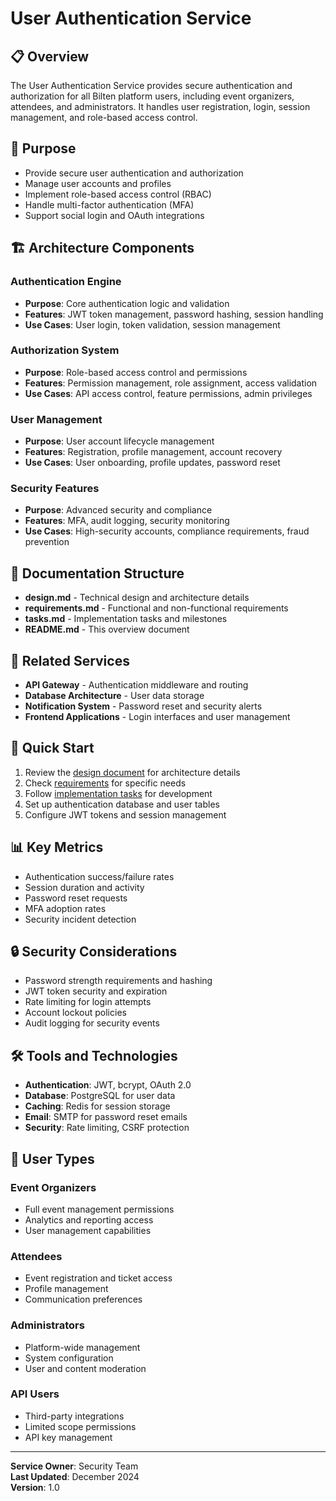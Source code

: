 # User Authentication Service

## 📋 Overview

The User Authentication Service provides secure authentication and authorization for all Bilten platform users, including event organizers, attendees, and administrators. It handles user registration, login, session management, and role-based access control.

## 🎯 Purpose

- Provide secure user authentication and authorization
- Manage user accounts and profiles
- Implement role-based access control (RBAC)
- Handle multi-factor authentication (MFA)
- Support social login and OAuth integrations

## 🏗️ Architecture Components

### Authentication Engine
- **Purpose**: Core authentication logic and validation
- **Features**: JWT token management, password hashing, session handling
- **Use Cases**: User login, token validation, session management

### Authorization System
- **Purpose**: Role-based access control and permissions
- **Features**: Permission management, role assignment, access validation
- **Use Cases**: API access control, feature permissions, admin privileges

### User Management
- **Purpose**: User account lifecycle management
- **Features**: Registration, profile management, account recovery
- **Use Cases**: User onboarding, profile updates, password reset

### Security Features
- **Purpose**: Advanced security and compliance
- **Features**: MFA, audit logging, security monitoring
- **Use Cases**: High-security accounts, compliance requirements, fraud prevention

## 📁 Documentation Structure

- **design.md** - Technical design and architecture details
- **requirements.md** - Functional and non-functional requirements
- **tasks.md** - Implementation tasks and milestones
- **README.md** - This overview document

## 🔗 Related Services

- **API Gateway** - Authentication middleware and routing
- **Database Architecture** - User data storage
- **Notification System** - Password reset and security alerts
- **Frontend Applications** - Login interfaces and user management

## 🚀 Quick Start

1. Review the [design document](design.md) for architecture details
2. Check [requirements](requirements.md) for specific needs
3. Follow [implementation tasks](tasks.md) for development
4. Set up authentication database and user tables
5. Configure JWT tokens and session management

## 📊 Key Metrics

- Authentication success/failure rates
- Session duration and activity
- Password reset requests
- MFA adoption rates
- Security incident detection

## 🔒 Security Considerations

- Password strength requirements and hashing
- JWT token security and expiration
- Rate limiting for login attempts
- Account lockout policies
- Audit logging for security events

## 🛠️ Tools and Technologies

- **Authentication**: JWT, bcrypt, OAuth 2.0
- **Database**: PostgreSQL for user data
- **Caching**: Redis for session storage
- **Email**: SMTP for password reset emails
- **Security**: Rate limiting, CSRF protection

## 👥 User Types

### Event Organizers
- Full event management permissions
- Analytics and reporting access
- User management capabilities

### Attendees
- Event registration and ticket access
- Profile management
- Communication preferences

### Administrators
- Platform-wide management
- System configuration
- User and content moderation

### API Users
- Third-party integrations
- Limited scope permissions
- API key management

---

**Service Owner**: Security Team  
**Last Updated**: December 2024  
**Version**: 1.0
